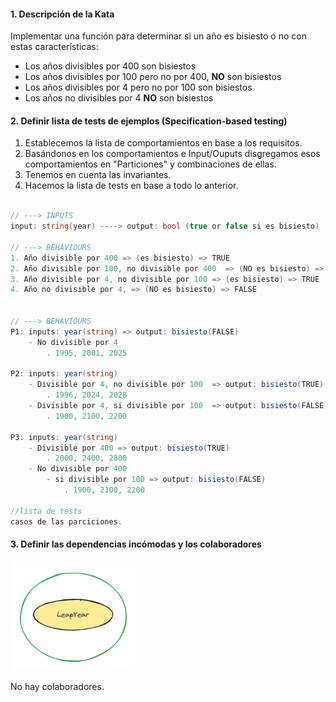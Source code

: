 #### 1. Descripción de la Kata

Implementar una función para determinar si un año es bisiesto o no con estas características:

- Los años divisibles por 400 son bisiestos
- Los años divisibles por 100 pero no por 400, **NO** son bisiestos
- Los años divisibles por 4 pero no por 100 son bisiestos
- Los años no divisibles por 4 **NO** son bisiestos


#### 2. Definir lista de tests de ejemplos (Specification-based testing)

1) Establecemos la lista de comportamientos en base a los requisitos.
2) Basándonos en los comportamientos e Input/Ouputs disgregamos esos comportamientos en "Particiones" y combinaciones de ellas.
3) Tenemos en cuenta las invariantes.
4) Hacemos la lista de tests en base a todo lo anterior.

```c#

// ---> INPUTS
input: string(year) ----> output: bool (true or false si es bisiesto)

// ---> BEHAVIOURS
1. Año divisible por 400 => (es bisiesto) => TRUE
2. Año divisible por 100, no divisible por 400  => (NO es bisiesto) => FALSE
3. Año divisible por 4, no divisible por 100 => (es bisiesto) => TRUE
4. Año no divisible por 4, => (NO es bisiesto) => FALSE


// ---> BEHAVIOURS
P1: inputs: year(string) => output: bisiesto(FALSE)
	- No divisible por 4
		. 1995, 2001, 2025

P2: inputs: year(string) 
	- Divisible por 4, no divisible por 100  => output: bisiesto(TRUE)  
		. 1996, 2024, 2028
	- Divisible por 4, si divisible por 100  => output: bisiesto(FALSE)
		. 1900, 2100, 2200

P3: inputs: year(string) 
	- Divisible por 400 => output: bisiesto(TRUE) 
		. 2000, 2400, 2800
	- No divisible por 400
		- si divisible por 100 => output: bisiesto(FALSE)  
			. 1900, 2100, 2200
	
//lista de tests
casos de las parciciones. 
```


#### 3. Definir las dependencias incómodas y los colaboradores 

<img src="resources/image01.png" width="200"/>

No hay colaboradores.
